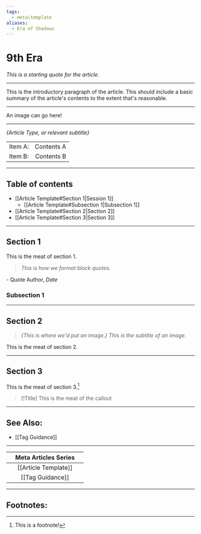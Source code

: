 ```yaml
---
tags:
  - meta\template
aliases:
  - Era of Shadows
---
```

# 9th Era
*This is a starting quote for the article.*
___

This is the introductory paragraph of the article. This should include a basic summary of the article's contents to the extent that's reasonable.

___

An image can go here!

___

*{Article Type, or relevant subtitle}*

| | |
|:------|------:|
|Item A: | Contents A|
|Item B: | Contents B|

___

## Table of contents
 - [[Article Template#Section 1|Session 1]]
	 - [[Article Template#Subsection 1|Subsection 1]]
 - [[Article Template#Section 2|Section 2]]
 - [[Article Template#Section 3|Section 3]]

___

## Section 1
This is the meat of section 1.
> *This is how we format block quotes.*

\- Quote Author, *Date*

### Subsection 1

___

## Section 2
> *{This is where we'd put an image.}*
> *This is the subtitle of an image.*

This is the meat of section 2.

___

## Section 3
This is the meat of section 3.[^1]
> [!Title]
> This is the meat of the callout

___

## See Also:
 - [[Tag Guidance]]

___

| |Meta Articles Series| |
|-:|:-:|:-|
| |[[Article Template]]| |
| |[[Tag Guidance]]| |

___

## Footnotes:

[^1]: This is a footnote!